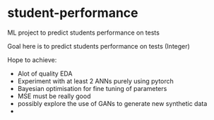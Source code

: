 # student-performance
ML project to predict students performance on tests 

Goal here is to predict students performance on tests (Integer)

Hope to achieve:
- Alot of quality EDA
- Experiment with at least 2 ANNs purely using pytorch 
- Bayesian optimisation for fine tuning of parameters
- MSE must be really good
- possibly explore the use of GANs to generate new synthetic data
- 